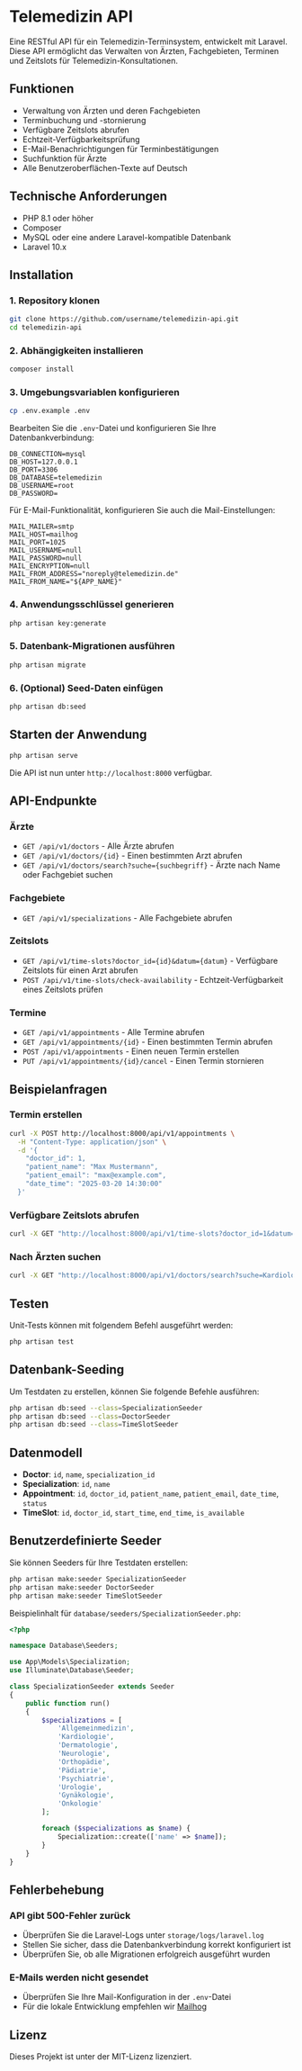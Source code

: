 # Telemedizin API

Eine RESTful API für ein Telemedizin-Terminsystem, entwickelt mit Laravel. Diese API ermöglicht das Verwalten von Ärzten, Fachgebieten, Terminen und Zeitslots für Telemedizin-Konsultationen.

## Funktionen

- Verwaltung von Ärzten und deren Fachgebieten
- Terminbuchung und -stornierung
- Verfügbare Zeitslots abrufen
- Echtzeit-Verfügbarkeitsprüfung
- E-Mail-Benachrichtigungen für Terminbestätigungen
- Suchfunktion für Ärzte
- Alle Benutzeroberflächen-Texte auf Deutsch

## Technische Anforderungen

- PHP 8.1 oder höher
- Composer
- MySQL oder eine andere Laravel-kompatible Datenbank
- Laravel 10.x

## Installation

### 1. Repository klonen

```bash
git clone https://github.com/username/telemedizin-api.git
cd telemedizin-api
```

### 2. Abhängigkeiten installieren

```bash
composer install
```

### 3. Umgebungsvariablen konfigurieren

```bash
cp .env.example .env
```

Bearbeiten Sie die `.env`-Datei und konfigurieren Sie Ihre Datenbankverbindung:

```
DB_CONNECTION=mysql
DB_HOST=127.0.0.1
DB_PORT=3306
DB_DATABASE=telemedizin
DB_USERNAME=root
DB_PASSWORD=
```

Für E-Mail-Funktionalität, konfigurieren Sie auch die Mail-Einstellungen:

```
MAIL_MAILER=smtp
MAIL_HOST=mailhog
MAIL_PORT=1025
MAIL_USERNAME=null
MAIL_PASSWORD=null
MAIL_ENCRYPTION=null
MAIL_FROM_ADDRESS="noreply@telemedizin.de"
MAIL_FROM_NAME="${APP_NAME}"
```

### 4. Anwendungsschlüssel generieren

```bash
php artisan key:generate
```

### 5. Datenbank-Migrationen ausführen

```bash
php artisan migrate
```

### 6. (Optional) Seed-Daten einfügen

```bash
php artisan db:seed
```

## Starten der Anwendung

```bash
php artisan serve
```

Die API ist nun unter `http://localhost:8000` verfügbar.

## API-Endpunkte

### Ärzte

- `GET /api/v1/doctors` - Alle Ärzte abrufen
- `GET /api/v1/doctors/{id}` - Einen bestimmten Arzt abrufen
- `GET /api/v1/doctors/search?suche={suchbegriff}` - Ärzte nach Name oder Fachgebiet suchen

### Fachgebiete

- `GET /api/v1/specializations` - Alle Fachgebiete abrufen

### Zeitslots

- `GET /api/v1/time-slots?doctor_id={id}&datum={datum}` - Verfügbare Zeitslots für einen Arzt abrufen
- `POST /api/v1/time-slots/check-availability` - Echtzeit-Verfügbarkeit eines Zeitslots prüfen

### Termine

- `GET /api/v1/appointments` - Alle Termine abrufen
- `GET /api/v1/appointments/{id}` - Einen bestimmten Termin abrufen
- `POST /api/v1/appointments` - Einen neuen Termin erstellen
- `PUT /api/v1/appointments/{id}/cancel` - Einen Termin stornieren

## Beispielanfragen

### Termin erstellen

```bash
curl -X POST http://localhost:8000/api/v1/appointments \
  -H "Content-Type: application/json" \
  -d '{
    "doctor_id": 1,
    "patient_name": "Max Mustermann",
    "patient_email": "max@example.com",
    "date_time": "2025-03-20 14:30:00"
  }'
```

### Verfügbare Zeitslots abrufen

```bash
curl -X GET "http://localhost:8000/api/v1/time-slots?doctor_id=1&datum=2025-03-20"
```

### Nach Ärzten suchen

```bash
curl -X GET "http://localhost:8000/api/v1/doctors/search?suche=Kardiologie"
```

## Testen

Unit-Tests können mit folgendem Befehl ausgeführt werden:

```bash
php artisan test
```

## Datenbank-Seeding

Um Testdaten zu erstellen, können Sie folgende Befehle ausführen:

```bash
php artisan db:seed --class=SpecializationSeeder
php artisan db:seed --class=DoctorSeeder
php artisan db:seed --class=TimeSlotSeeder
```

## Datenmodell

- **Doctor**: `id`, `name`, `specialization_id`
- **Specialization**: `id`, `name`
- **Appointment**: `id`, `doctor_id`, `patient_name`, `patient_email`, `date_time`, `status`
- **TimeSlot**: `id`, `doctor_id`, `start_time`, `end_time`, `is_available`

## Benutzerdefinierte Seeder

Sie können Seeders für Ihre Testdaten erstellen:

```bash
php artisan make:seeder SpecializationSeeder
php artisan make:seeder DoctorSeeder
php artisan make:seeder TimeSlotSeeder
```

Beispielinhalt für `database/seeders/SpecializationSeeder.php`:

```php
<?php

namespace Database\Seeders;

use App\Models\Specialization;
use Illuminate\Database\Seeder;

class SpecializationSeeder extends Seeder
{
    public function run()
    {
        $specializations = [
            'Allgemeinmedizin',
            'Kardiologie',
            'Dermatologie',
            'Neurologie',
            'Orthopädie',
            'Pädiatrie',
            'Psychiatrie',
            'Urologie',
            'Gynäkologie',
            'Onkologie'
        ];

        foreach ($specializations as $name) {
            Specialization::create(['name' => $name]);
        }
    }
}
```

## Fehlerbehebung

### API gibt 500-Fehler zurück
- Überprüfen Sie die Laravel-Logs unter `storage/logs/laravel.log`
- Stellen Sie sicher, dass die Datenbankverbindung korrekt konfiguriert ist
- Überprüfen Sie, ob alle Migrationen erfolgreich ausgeführt wurden

### E-Mails werden nicht gesendet
- Überprüfen Sie Ihre Mail-Konfiguration in der `.env`-Datei
- Für die lokale Entwicklung empfehlen wir [Mailhog](https://github.com/mailhog/MailHog)

## Lizenz

Dieses Projekt ist unter der MIT-Lizenz lizenziert.
